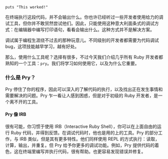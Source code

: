 ```
puts "This worked!"
```



在终端执行这段代码，并不会输出什么。你也许已经听过一些开发者使用给力的调试工具，但你并不敢贸然尝试他们。因此，只能使用这种意大利面条式的调试方式：在编辑器中编写打印语句，看看会输出什么。这种方式并不是解决方案。



调试属于编程生涯绕不过去的那种玩意儿。不同级别的开发者都需要为代码调试bug，这项技能越早学习，越有好处。



那么，使用什么工具呢？选择有很多，不过今天我们介绍几乎所有 Ruby 开发者都熟知的一个工具：`pry`。我们将学习如何使用它，以及为什么它重要。



### 什么是 Pry？



Pry 停住了你的程序，因此可以深入的了解代码的执行，以及找出正在发生事情和需要解决的问题。Pry 乍一看让人感到困惑，但是对于初级的 Ruby 开发者，是一个离不开的工具。



#### Pry 像 IRB

很有可能，你习惯于使用 IRB（Interactive Ruby Shell），你可以在上面自由的运行 Ruby 代码，并得到反馈。在调试代码时，他也是用的上的工具。Pry 的部分工作，与 IRB 类似，但是其有更多特性。他们同样使用 REPL 的方式执行：读取，计算，输出，并重复。但 Pry 给予你更多的调试功能。例如，Pry 提供代码的着色，这在终端里编写并执行代码，很有帮助。也更容易发现错误并修复。



